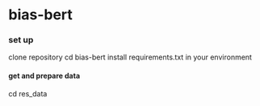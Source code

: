 # bias-bert

### set up
clone repository
cd bias-bert
install requirements.txt in your environment

#### get and prepare data 
cd res_data

